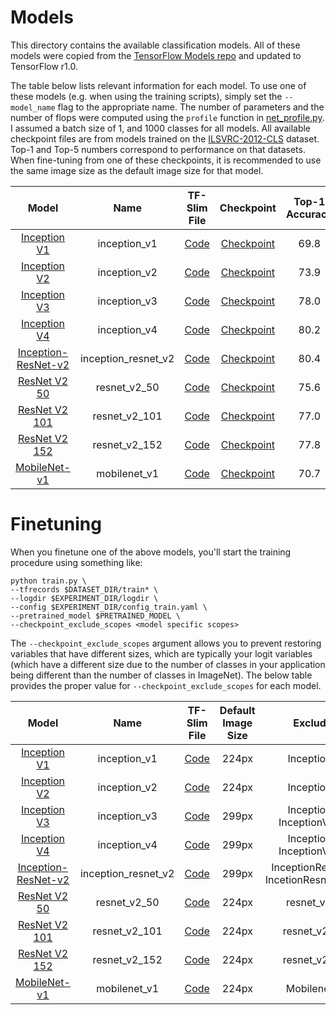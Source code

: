 # Models

This directory contains the available classification models. All of these models were copied from the [TensorFlow Models repo](https://github.com/tensorflow/models/tree/master/slim/nets) and updated to TensorFlow r1.0.

The table below lists relevant information for each model. To use one of these models (e.g. when using the training scripts), simply set the `--model_name` flag to the appropriate name. The number of parameters and the number of flops were computed using the `profile` function in [net_profile.py](net_profile.py). I assumed a batch size of 1, and 1000 classes for all models. All available checkpoint files are from models trained on the [ILSVRC-2012-CLS](http://www.image-net.org/challenges/LSVRC/2012/) dataset. Top-1 and Top-5 numbers correspond to performance on that datasets. When fine-tuning from one of these checkpoints, it is recommended to use the same image size as the default image size for that model.

| Model | Name | TF-Slim File | Checkpoint | Top-1 Accuracy | Top-5 Accuracy | Default Image Size | Num Params | Num Flops |
:----:|:----:|:------------:|:----------:|:-------:|:--------:|:--------:|:--------:|:--------:|
[Inception V1](http://arxiv.org/abs/1409.4842v1) | inception_v1 | [Code](inception_v1.py) | [Checkpoint](http://download.tensorflow.org/models/inception_v1_2016_08_28.tar.gz) | 69.8 | 89.6 | 224px | 6,617,624 | 3.00b |
[Inception V2](http://arxiv.org/abs/1502.03167) | inception_v2 | [Code](inception_v2.py) | [Checkpoint](http://download.tensorflow.org/models/inception_v2_2016_08_28.tar.gz) | 73.9 | 91.8 | 224px | 11,178,336 | 3.87b |
[Inception V3](http://arxiv.org/abs/1512.00567) | inception_v3 | [Code](inception_v3.py) | [Checkpoint](http://download.tensorflow.org/models/inception_v3_2016_08_28.tar.gz) | 78.0 | 93.9 | 299px | 27,143,152 | 11.44b |
[Inception V4](http://arxiv.org/abs/1602.07261) | inception_v4 | [Code](inception_v4.py) | [Checkpoint](http://download.tensorflow.org/models/inception_v4_2016_09_09.tar.gz) | 80.2 | 95.2 | 299px | 46,006,800 | 24.52b |
[Inception-ResNet-v2](http://arxiv.org/abs/1602.07261) | inception_resnet_v2 | [Code](inception_resnet_v2.py) | [Checkpoint](http://download.tensorflow.org/models/inception_resnet_v2_2016_08_30.tar.gz) | 80.4 | 95.3 | 299px | 59,179,952 | 26.34b |
[ResNet V2 50](https://arxiv.org/abs/1603.05027) | resnet_v2_50 | [Code](resnet_v2.py) | [Checkpoint](http://download.tensorflow.org/models/resnet_v2_50_2017_04_14.tar.gz) | 75.6 | 92.8 | 299px | 25,568,360 | 13.08b |
[ResNet V2 101](https://arxiv.org/abs/1603.05027) | resnet_v2_101 | [Code](resnet_v2.py) | [Checkpoint](http://download.tensorflow.org/models/resnet_v2_101_2017_04_14.tar.gz) | 77.0 | 93.7 | 299px | 44,577,896 | 26.77b |
[ResNet V2 152](https://arxiv.org/abs/1603.05027) | resnet_v2_152 | [Code](resnet_v2.py) | [Checkpoint](http://download.tensorflow.org/models/resnet_v2_152_2017_04_14.tar.gz) | 77.8 | 94.1 | 299px | 60,236,904 | 40.45b |
[MobileNet-v1](https://arxiv.org/abs/1704.04861) | mobilenet_v1 | [Code](mobilenet_v1.py) | [Checkpoint](http://download.tensorflow.org/models/mobilenet_v1_1.0_224_2017_06_14.tar.gz) | 70.7 | 89.5 | 224px | 4,231,976 | 1.14b |

# Finetuning

When you finetune one of the above models, you'll start the training procedure using something like:
```
python train.py \
--tfrecords $DATASET_DIR/train* \
--logdir $EXPERIMENT_DIR/logdir \
--config $EXPERIMENT_DIR/config_train.yaml \
--pretrained_model $PRETRAINED_MODEL \
--checkpoint_exclude_scopes <model specific scopes>
```

The `--checkpoint_exclude_scopes` argument allows you to prevent restoring variables that have different sizes, which are typically your logit variables (which have a different size due to the number of classes in your application being different than the number of classes in ImageNet). The below table provides the proper value for `--checkpoint_exclude_scopes` for each model.

| Model | Name | TF-Slim File | Default Image Size | Exclude Scopes |
:----:|:----:|:------------:|:----------:|:-------:|
[Inception V1](http://arxiv.org/abs/1409.4842v1) | inception_v1 | [Code](inception_v1.py) | 224px | InceptionV1/Logits |
[Inception V2](http://arxiv.org/abs/1502.03167) | inception_v2 | [Code](inception_v2.py) | 224px | InceptionV2/Logits |
[Inception V3](http://arxiv.org/abs/1512.00567) | inception_v3 | [Code](inception_v3.py) | 299px | InceptionV3/Logits InceptionV3/AuxLogits |
[Inception V4](http://arxiv.org/abs/1602.07261) | inception_v4 | [Code](inception_v4.py) | 299px | InceptionV4/Logits InceptionV4/AuxLogits |
[Inception-ResNet-v2](http://arxiv.org/abs/1602.07261) | inception_resnet_v2 | [Code](inception_resnet_v2.py) | 299px | InceptionResnetV2/Logits IncetionResnetV2/AuxLogits |
[ResNet V2 50](https://arxiv.org/abs/1603.05027) | resnet_v2_50 | [Code](resnet_v2.py) | 224px | resnet_v2_50/logits |
[ResNet V2 101](https://arxiv.org/abs/1603.05027) | resnet_v2_101 | [Code](resnet_v2.py) | 224px | resnet_v2_101/logits |
[ResNet V2 152](https://arxiv.org/abs/1603.05027) | resnet_v2_152 | [Code](resnet_v2.py) | 224px | resnet_v2_152/logits |
[MobileNet-v1](https://arxiv.org/abs/1704.04861) | mobilenet_v1 | [Code](mobilenet_v1.py) | 224px | MobilenetV1/Logits |
